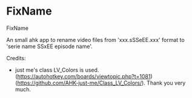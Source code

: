 # FixName
FixName

An small ahk app to rename video files from 'xxx.sSSeEE.xxx' format to 'serie name SSxEE episode name'.

Credits:
* just me's class LV_Colors is used. (https://autohotkey.com/boards/viewtopic.php?t=1081) (https://github.com/AHK-just-me/Class_LV_Colors/). Thank you very much.
